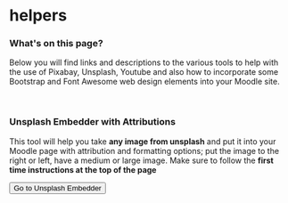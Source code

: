 # helpers
<h3>What's on this page?</h3>
<p>Below you will find links and descriptions to the various tools to help with the use of Pixabay, Unsplash, Youtube and also how to incorporate some Bootstrap and Font Awesome web design elements into your Moodle site.</p>
<br />
<h3>Unsplash Embedder with Attributions</h3>
<p>This tool will help you take <strong>any image from unsplash</strong> and put it into your Moodle page with attribution and formatting options; put the image to the right or left, have a medium or large image. Make sure to follow the <strong>first time instructions at the top of the page</strong></p>
<button>Go to Unsplash Embedder</button>
